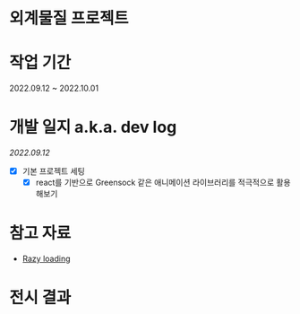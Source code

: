 # 외계물질 프로젝트

# 작업 기간

2022.09.12 ~ 2022.10.01

# 개발 일지 a.k.a. dev log

_2022.09.12_

- [x] 기본 프로젝트 세팅
  - [x] react를 기반으로 Greensock 같은 애니메이션 라이브러리를 적극적으로 활용해보기

# 참고 자료

- [Razy loading](https://web.dev/i18n/ko/code-splitting-suspense/)

# 전시 결과
